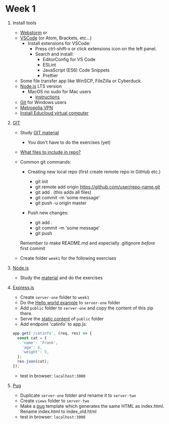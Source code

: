 # Week 1
1. Install tools
    * [Webstorm](https://www.jetbrains.com/student/) or
    * [VSCode](https://code.visualstudio.com/) (or Atom, Brackets, etc...)
       * Install extensions for VSCode:
          * Press ctrl-shift-x or click extensions icon on the left panel.
          * Search and install:          
             * EditorConfig for VS Code
             * ESLint
             * JavaScript (ES6) Code Snippets
             * Prettier
    * Some file transfer app like WinSCP, FileZilla or Cyberduck
    * [Node.js](https://nodejs.org/en/) LTS version
       * MacOS no sudo for Mac users
         - [instructions](https://github.com/sindresorhus/guides/blob/master/npm-global-without-sudo.md)
    * [Git](https://git-scm.com/downloads) for Windows users
    * [Metropolia VPN](https://wiki.metropolia.fi/pages/viewpage.action?pageId=149652071)
    * [Install Educloud virtual computer](https://docs.google.com/document/d/10_NYlJdMaDE_Cv3yZvaZn2g9scs8-n7GOYxOgSrAgC0/edit#heading=h.vfts8ixd14uo)

1. [GIT](https://git-scm.com/about)
   * Study [GIT material](https://github.com/mattpe/git-intro/blob/master/git-basics.md)
     * You don't have to do the exercises (yet)
   * [What files to include in repo?](git.md)
   * Common git commands:
      * Creating new local repo (first create remote repo in GitHub etc.)
          * git init
          * git remote add origin https://github.com/user/repo-name.git
          * git add . (this adds all files)
          * git commit -m 'some message'
          * git push -u origin master
   
      * Push new changes: 
         * git add .
         * git commit -m 'some message'
         * git push
      
      Remember to make README.md and especially .gitignore _before_ first commit
   * Create folder `week1` for the following exercises 
       
1. [Node.js](https://nodejs.org/en/)
   * Study the [material]((node.md)) and do the exercises

1. [Express.js](https://expressjs.com/)
   * Create `server-one` folder to `week1`
   * Do the [Hello world example](https://expressjs.com/en/starter/hello-world.html) to `server-one` folder
   * Add `public` folder to `server-one` and copy the content of this zip there.
   * Serve the [static content](https://expressjs.com/en/starter/static-files.html) of `public` folder
   * Add endpoint 'catinfo' to app.js: 
   ```javascript
   app.get('/catinfo', (req, res) => {
     const cat = {
       'name': 'Frank',
       'age': 6,
       'weight': 5,
     };
     res.json(cat);
   });
   ```
   * test in browser: `localhost:3000`
   
1. [Pug](https://expressjs.com/en/guide/using-template-engines.html)
   * Duplicate `server-one` folder and rename it to `server-two`
   * Create `views` folder to `server-two`
   * Make a [pug](https://pugjs.org/api/getting-started.html) template which generates the same HTML as index.html. Rename index.html to index_old.html
   * test in browser: `localhost:3000`
